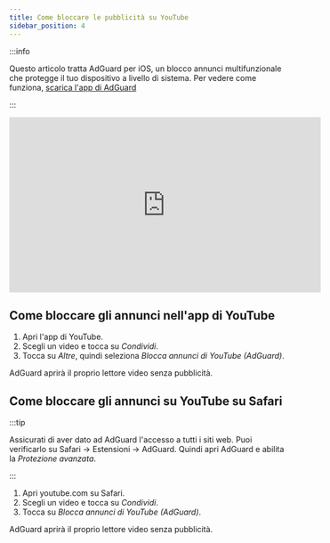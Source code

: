 ```yaml
---
title: Come bloccare le pubblicità su YouTube
sidebar_position: 4
---
```


:::info

Questo articolo tratta AdGuard per iOS, un blocco annunci multifunzionale che protegge il tuo dispositivo a livello di sistema. Per vedere come funziona, [scarica l'app di AdGuard](https://agrd.io/download-kb-adblock)

:::  

<iframe width="560" height="315" class="youtube-video" src="https://www.youtube-nocookie.com/embed/YW9Ojcm1Gkg" title="Lettore video di YouTube" frameborder="0" allow="accelerometer; autoplay; clipboard-write; encrypted-media; gyroscope; picture-in-picture" allowfullscreen></iframe>

## Come bloccare gli annunci nell'app di YouTube

1. Apri l'app di YouTube.
1. Scegli un video e tocca su *Condividi*.
1. Tocca su *Altre*, quindi seleziona *Blocca annunci di YouTube (AdGuard)*.

AdGuard aprirà il proprio lettore video senza pubblicità.

## Come bloccare gli annunci su YouTube su Safari

:::tip

Assicurati di aver dato ad AdGuard l'accesso a tutti i siti web. Puoi verificarlo su Safari → Estensioni → AdGuard. Quindi apri AdGuard e abilita la *Protezione avanzata*.

:::

1. Apri youtube.com su Safari.
1. Scegli un video e tocca su *Condividi*.
1. Tocca su *Blocca annunci di YouTube (AdGuard)*.

AdGuard aprirà il proprio lettore video senza pubblicità.
